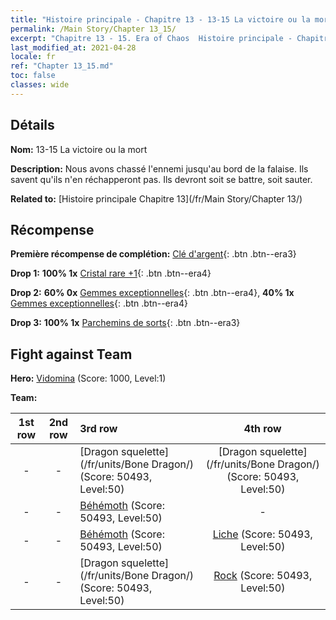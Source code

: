 ```yaml
---
title: "Histoire principale - Chapitre 13 - 13-15 La victoire ou la mort"
permalink: /Main Story/Chapter 13_15/
excerpt: "Chapitre 13 - 15. Era of Chaos  Histoire principale - Chapitre 13_15. 13-15 La victoire ou la mort"
last_modified_at: 2021-04-28
locale: fr
ref: "Chapter 13_15.md"
toc: false
classes: wide
---
```


## Détails

 **Nom:** 13-15 La victoire ou la mort

 **Description:** Nous avons chassé l'ennemi jusqu'au bord de la falaise. Ils savent qu'ils n'en réchapperont pas. Ils devront soit se battre, soit sauter.

 **Related to:** [Histoire principale Chapitre 13](/fr/Main Story/Chapter 13/)

## Récompense

 **Première récompense de complétion:** [Clé d'argent](/ItemsFR/con_693/){: .btn .btn--era3}

 **Drop 1:** **100% 1x** [Cristal rare +1](/ItemsFR/mat_45/){: .btn .btn--era4}

 **Drop 2:** **60% 0x** [Gemmes exceptionnelles](/ItemsFR/mat_37/){: .btn .btn--era4}, **40% 1x** [Gemmes exceptionnelles](/ItemsFR/mat_37/){: .btn .btn--era4}

 **Drop 3:** **100% 1x** [Parchemins de sorts](/ItemsFR/con_694/){: .btn .btn--era3}


## Fight against Team
 **Hero:** [Vidomina](/fr/heroes/Vidomina/) (Score: 1000, Level:1)

 **Team:**


  | 1st row | 2nd row | 3rd row | 4th row |
  |:----:|:----:|:----|:----:|
  | - | - | [Dragon squelette](/fr/units/Bone Dragon/) (Score: 50493, Level:50)  | [Dragon squelette](/fr/units/Bone Dragon/) (Score: 50493, Level:50)  |
  | - | - | [Béhémoth](/fr/units/Behemoth/) (Score: 50493, Level:50)  | - |
  | - | - | [Béhémoth](/fr/units/Behemoth/) (Score: 50493, Level:50)  | [Liche](/fr/units/Lich/) (Score: 50493, Level:50)  |
  | - | - | [Dragon squelette](/fr/units/Bone Dragon/) (Score: 50493, Level:50)  | [Rock](/fr/units/Roc/) (Score: 50493, Level:50)  |


